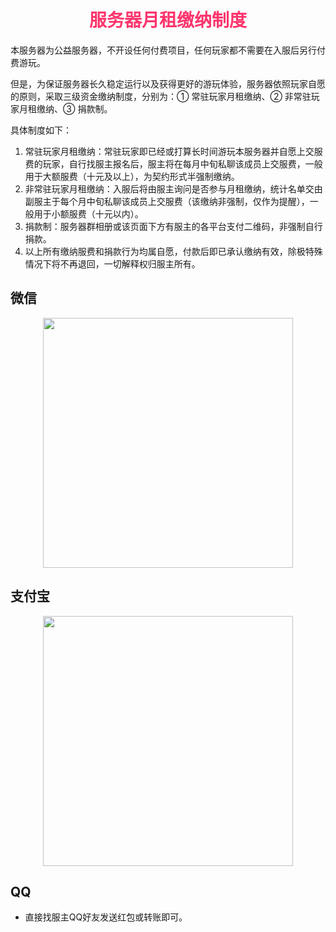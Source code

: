 # <div align="center"><font color=#FD366D>服务器月租缴纳制度</font></div>

本服务器为公益服务器，不开设任何付费项目，任何玩家都不需要在入服后另行付费游玩。

但是，为保证服务器长久稳定运行以及获得更好的游玩体验，服务器依照玩家自愿的原则，采取三级资金缴纳制度，分别为：① 常驻玩家月租缴纳、② 非常驻玩家月租缴纳、③ 捐款制。

具体制度如下：

1. 常驻玩家月租缴纳：常驻玩家即已经或打算长时间游玩本服务器并自愿上交服费的玩家，自行找服主报名后，服主将在每月中旬私聊该成员上交服费，一般用于大额服费（十元及以上），为契约形式半强制缴纳。
2. 非常驻玩家月租缴纳：入服后将由服主询问是否参与月租缴纳，统计名单交由副服主于每个月中旬私聊该成员上交服费（该缴纳非强制，仅作为提醒），一般用于小额服费（十元以内）。
3. 捐款制：服务器群相册或该页面下方有服主的各平台支付二维码，非强制自行捐款。
4. 以上所有缴纳服费和捐款行为均属自愿，付款后即已承认缴纳有效，除极特殊情况下将不再退回，一切解释权归服主所有。

## 微信
<div align="center"><img src="/img/微信收款码.jpeg" width="400px"></div>

## 支付宝
<div align="center"><img src="/img/支付宝收款码.jpeg" width="400px"></div>

## QQ
* 直接找服主QQ好友发送红包或转账即可。

